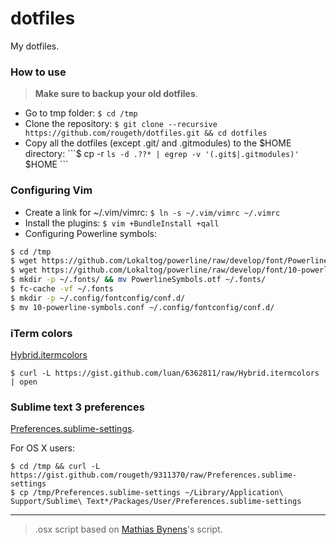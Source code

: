 # dotfiles

My dotfiles.

### How to use

> **Make sure to backup your old dotfiles**.

* Go to tmp folder: `$ cd /tmp`
* Clone the repository: `$ git clone --recursive https://github.com/rougeth/dotfiles.git && cd dotfiles`
* Copy all the dotfiles (except .git/ and .gitmodules) to the $HOME directory: ```$ cp -r `ls -d .??* | egrep -v '(.git$|.gitmodules)'` $HOME ```


### Configuring Vim

* Create a link for ~/.vim/vimrc: `$ ln -s ~/.vim/vimrc ~/.vimrc`
* Install the plugins: `$ vim +BundleInstall +qall`
* Configuring Powerline symbols:

```bash
$ cd /tmp
$ wget https://github.com/Lokaltog/powerline/raw/develop/font/PowerlineSymbols.otf
$ wget https://github.com/Lokaltog/powerline/raw/develop/font/10-powerline-symbols.conf
$ mkdir -p ~/.fonts/ && mv PowerlineSymbols.otf ~/.fonts/
$ fc-cache -vf ~/.fonts
$ mkdir -p ~/.config/fontconfig/conf.d/
$ mv 10-powerline-symbols.conf ~/.config/fontconfig/conf.d/
```

### iTerm colors

[Hybrid.itermcolors](https://github.com/w0ng/vim-hybrid?#iterm2)

`$ curl -L https://gist.github.com/luan/6362811/raw/Hybrid.itermcolors | open`

### Sublime text 3 preferences

[Preferences.sublime-settings](https://gist.github.com/rougeth/9311370/).

For OS X users:

```
$ cd /tmp && curl -L https://gist.github.com/rougeth/9311370/raw/Preferences.sublime-settings
$ cp /tmp/Preferences.sublime-settings ~/Library/Application\ Support/Sublime\ Text*/Packages/User/Preferences.sublime-settings
```
---

> .osx script based on [Mathias Bynens](https://github.com/mathiasbynens/dotfiles/blob/master/.osx)'s script.
